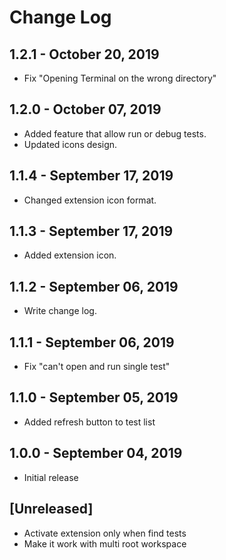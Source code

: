 # Change Log

## 1.2.1 - October 20, 2019
- Fix "Opening Terminal on the wrong directory"

## 1.2.0 - October 07, 2019
- Added feature that allow run or debug tests.
- Updated icons design.

## 1.1.4 - September 17, 2019
- Changed extension icon format.

## 1.1.3 - September 17, 2019
- Added extension icon.

## 1.1.2 - September 06, 2019
- Write change log.

## 1.1.1 - September 06, 2019
- Fix "can't open and run single test" 

## 1.1.0 - September 05, 2019
- Added refresh button to test list

## 1.0.0 - September 04, 2019
- Initial release

## [Unreleased]

- Activate extension only when find tests
- Make it work with multi root workspace